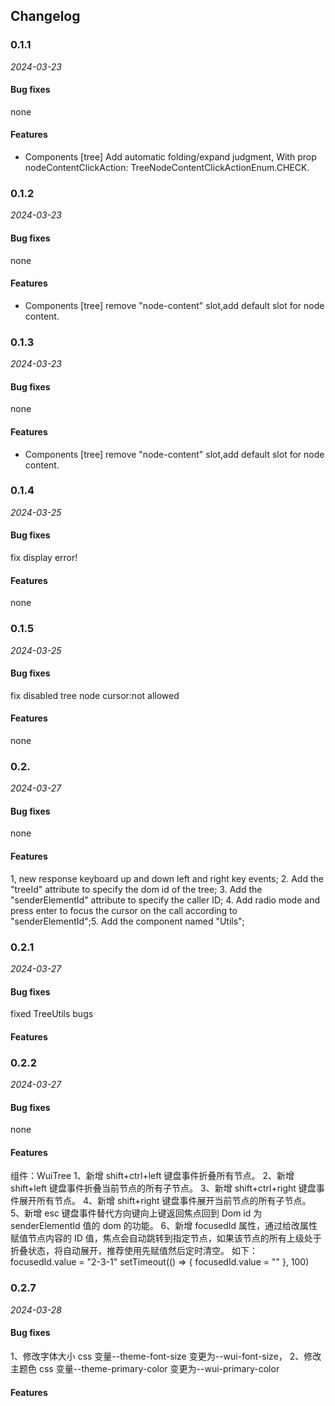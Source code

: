 ## Changelog

### 0.1.1

_2024-03-23_

#### Bug fixes

none

#### Features

- Components [tree] Add automatic folding/expand judgment, With prop nodeContentClickAction: TreeNodeContentClickActionEnum.CHECK.

### 0.1.2

_2024-03-23_

#### Bug fixes

none

#### Features

- Components [tree] remove "node-content" slot,add default slot for node content.

### 0.1.3

_2024-03-23_

#### Bug fixes

none

#### Features

- Components [tree] remove "node-content" slot,add default slot for node content.

### 0.1.4

_2024-03-25_

#### Bug fixes

fix display error!

#### Features

none

### 0.1.5

_2024-03-25_

#### Bug fixes

fix disabled tree node cursor:not allowed

#### Features

none

### 0.2.

_2024-03-27_

#### Bug fixes

none

#### Features

1, new response keyboard up and down left and right key events; 2. Add the "treeId" attribute to specify the dom id of the tree; 3. Add the "senderElementId" attribute to specify the caller ID; 4. Add radio mode and press enter to focus the cursor on the call according to "senderElementId";5. Add the component named "Utils";

### 0.2.1

_2024-03-27_

#### Bug fixes

fixed TreeUtils bugs

#### Features

### 0.2.2

_2024-03-27_

#### Bug fixes

none

#### Features

组件：WuiTree
1、新增 shift+ctrl+left 键盘事件折叠所有节点。
2、新增 shift+left 键盘事件折叠当前节点的所有子节点。
3、新增 shift+ctrl+right 键盘事件展开所有节点。
4、新增 shift+right 键盘事件展开当前节点的所有子节点。
5、新增 esc 键盘事件替代方向键向上键返回焦点回到 Dom id 为 senderElementId 值的 dom 的功能。
6、新增 focusedId 属性，通过给改属性赋值节点内容的 ID 值，焦点会自动跳转到指定节点，如果该节点的所有上级处于折叠状态，将自动展开，推荐使用先赋值然后定时清空。
如下：
focusedId.value = "2-3-1"
setTimeout(() => {
focusedId.value = ""
}, 100)

### 0.2.7

_2024-03-28_

#### Bug fixes

1、修改字体大小 css 变量--theme-font-size 变更为--wui-font-size，
2、修改主题色 css 变量--theme-primary-color 变更为--wui-primary-color

#### Features
